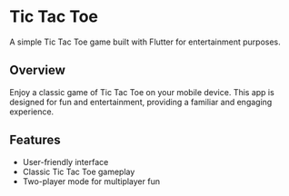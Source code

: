 #  Tic Tac Toe 
A simple Tic Tac Toe game built with Flutter for entertainment purposes. 
## Overview
 Enjoy a classic game of Tic Tac Toe on your mobile device. This app is designed for fun and entertainment, providing a familiar and engaging experience. 
## Features
- User-friendly interface
- Classic Tic Tac Toe gameplay
- Two-player mode for multiplayer fun
